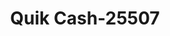 ---
f_zip-code: 63901
f_state-code: MO
title: Quik Cash-25507
f_phone: 573-785-1400
f_city-only: Poplar Bluff
f_address: 123 S Westwood Blvd Poplar Bluff
f_location-unique-id: '25507'
slug: quik-cash-25507
updated-on: '2024-05-30T13:46:58.046Z'
created-on: '2024-05-30T13:36:59.803Z'
published-on: '2024-05-30T13:54:32.469Z'
f_city-state: cms/city/poplar-bluff-mo.md
f_company: cms/company/quik-cash.md
f_state: cms/state/missouri.md
layout: '[payday-loan].html'
tags: payday-loan
---